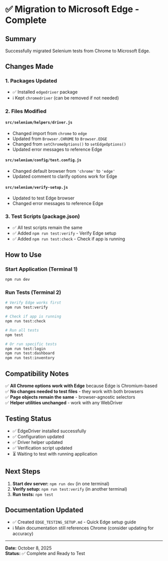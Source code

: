 # ✅ Migration to Microsoft Edge - Complete

## Summary

Successfully migrated Selenium tests from Chrome to Microsoft Edge.

## Changes Made

### 1. **Packages Updated**

- ✅ Installed `edgedriver` package
- ℹ️ Kept `chromedriver` (can be removed if not needed)

### 2. **Files Modified**

#### `src/selenium/helpers/driver.js`

- Changed import from `chrome` to `edge`
- Updated from `Browser.CHROME` to `Browser.EDGE`
- Changed from `setChromeOptions()` to `setEdgeOptions()`
- Updated error messages to reference Edge

#### `src/selenium/config/test.config.js`

- Changed default browser from `'chrome'` to `'edge'`
- Updated comment to clarify options work for Edge

#### `src/selenium/verify-setup.js`

- Updated to test Edge browser
- Changed error messages to reference Edge

### 3. **Test Scripts (package.json)**

- ✅ All test scripts remain the same
- ✅ Added `npm run test:verify` - Verify Edge setup
- ✅ Added `npm run test:check` - Check if app is running

## How to Use

### Start Application (Terminal 1)

```bash
npm run dev
```

### Run Tests (Terminal 2)

```bash
# Verify Edge works first
npm run test:verify

# Check if app is running
npm run test:check

# Run all tests
npm test

# Or run specific tests
npm run test:login
npm run test:dashboard
npm run test:inventory
```

## Compatibility Notes

✅ **All Chrome options work with Edge** because Edge is Chromium-based  
✅ **No changes needed to test files** - they work with both browsers  
✅ **Page objects remain the same** - browser-agnostic selectors  
✅ **Helper utilities unchanged** - work with any WebDriver

## Testing Status

- ✅ EdgeDriver installed successfully
- ✅ Configuration updated
- ✅ Driver helper updated
- ✅ Verification script updated
- ⏳ Waiting to test with running application

## Next Steps

1. **Start dev server:** `npm run dev` (in one terminal)
2. **Verify setup:** `npm run test:verify` (in another terminal)
3. **Run tests:** `npm test`

## Documentation Updated

- ✅ Created `EDGE_TESTING_SETUP.md` - Quick Edge setup guide
- ℹ️ Main documentation still references Chrome (consider updating for accuracy)

---

**Date:** October 8, 2025  
**Status:** ✅ Complete and Ready to Test
